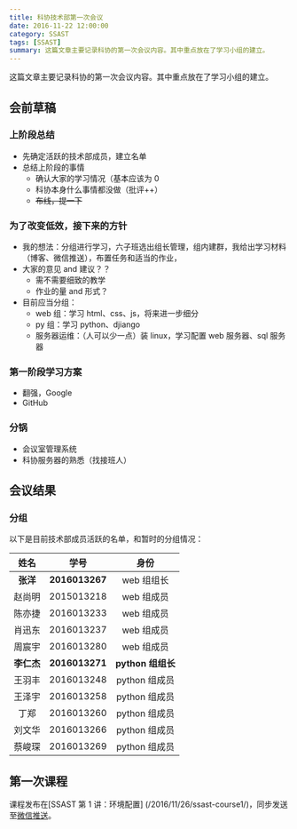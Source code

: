 ```yaml
---
title: 科协技术部第一次会议
date: 2016-11-22 12:00:00
category: SSAST
tags: [SSAST]
summary: 这篇文章主要记录科协的第一次会议内容。其中重点放在了学习小组的建立。
---
```


这篇文章主要记录科协的第一次会议内容。其中重点放在了学习小组的建立。

<!--more-->

## 会前草稿

### 上阶段总结

- 先确定活跃的技术部成员，建立名单
- 总结上阶段的事情
  - 确认大家的学习情况（基本应该为 0
  - 科协本身什么事情都没做（批评++）
  - <del>布线，提一下</del>

### 为了改变低效，接下来的方针

- 我的想法：分组进行学习，六子班选出组长管理，组内建群，我给出学习材料（博客、微信推送），布置任务和适当的作业，
- 大家的意见 and 建议？？
  - 需不需要细致的教学
  - 作业的量 and 形式？
- 目前应当分组：
  - web 组：学习 html、css、js，将来进一步细分
  - py 组：学习 python、djiango
  - 服务器运维：（人可以少一点）装 linux，学习配置 web 服务器、sql 服务器

### 第一阶段学习方案

- 翻强，Google
- GitHub

### 分锅

- 会议室管理系统
- 科协服务器的熟悉（找接班人）

## 会议结果

### 分组

以下是目前技术部成员活跃的名单，和暂时的分组情况：

|姓名      |学号          |身份             |
|:--------:|:------------:|:---------------:|
|**张洋**  |**2016013267**|web 组组长       |
|赵尚明    |2015013218    |web 组成员       |
|陈亦捷    |2016013233    |web 组成员       |
|肖迅东    |2016013237    |web 组成员       |
|周宸宇    |2016013280    |web 组成员       |
|**李仁杰**|**2016013271**|**python 组组长**|
|王羽丰    |2016013248    |python 组成员    |
|王泽宇    |2016013258    |python 组成员    |
|丁郑      |2016013260    |python 组成员    |
|刘文华    |2016013266    |python 组成员    |
|蔡峻琛    |2016013269    |python 组成员    |

## 第一次课程

课程发布在[SSAST 第 1 讲：环境配置] (/2016/11/26/ssast-course1/)，同步发送至[微信推送](https://mp.weixin.qq.com/s?__biz=MzIzNzE0NzgzMA==&mid=2247483664&idx=1&sn=3e4e230a60b29cb27861a121682fc430&chksm=e8cc42c9dfbbcbdf603f8c190de89a4ac788c8653de35c929e8e53f091aa810a977af1539f51#rd)。
